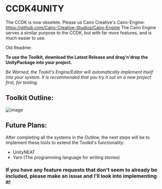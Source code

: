 # CCDK4UNITY

The CCDK is now obselete. Please us Cairo Creative's Cairo-Engine: https://github.com/Cairo-Creative-Studios/Cairo-Engine
The Cairo Engine serves a similar purpose to the CCDK, but with far more features, and is much easier to use.


Old Readme:

**To use the Toolkit, download the Latest Release and drag'n'drop the UnityPackage into your project.**

*Be Warned, the Tookit's Engine/Editor will automatically implement itself into your system. It is recommended that you try it out on a new project first, for testing.*

## Toolkit Outline:
![image](https://user-images.githubusercontent.com/38384626/140410613-3954ff37-8fa0-4d9a-aa39-a9532227bf61.png)

## Future Plans: 
After completing all the systems in the Outline, the next steps will be to implement these tools to extend the Toolkit's functionality:
* UnityNEAT
* Yarn (The programming language for writing stories)

### If you have any feature requests that don't seem to already be included, please make an issue and I'll look into implementing it!
